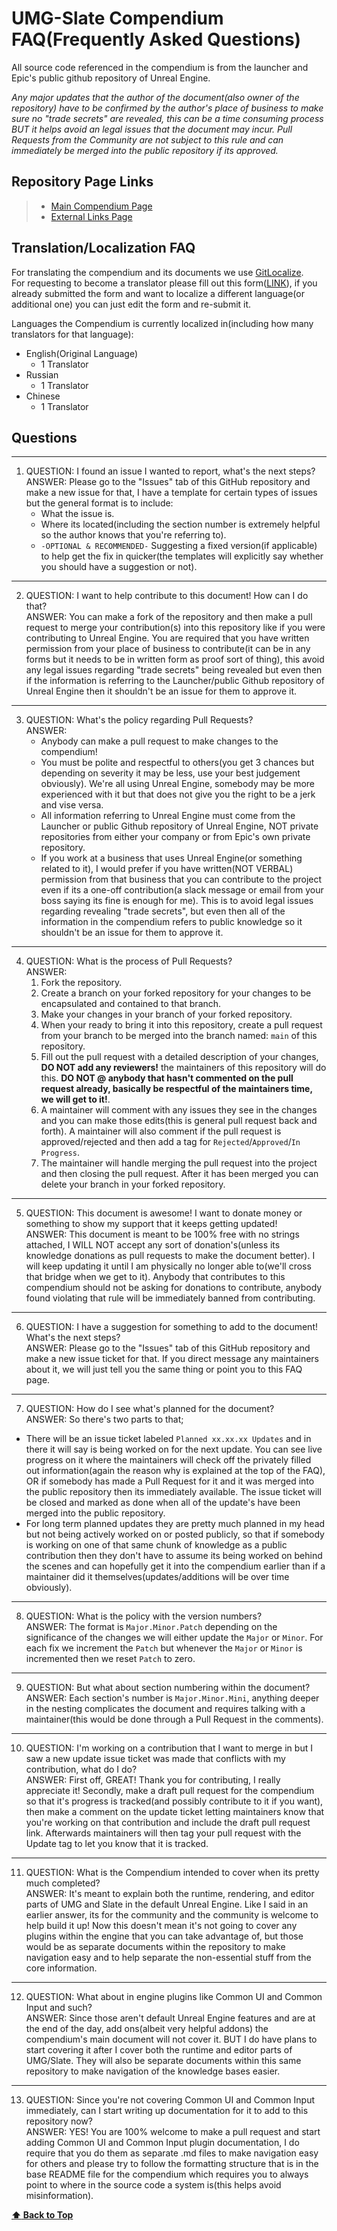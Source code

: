<a name="page-top"></a>
# UMG-Slate Compendium FAQ(Frequently Asked Questions)

All source code referenced in the compendium is from the launcher and Epic's public github repository of Unreal Engine.

*Any major updates that the author of the document(also owner of the repository) have to be confirmed by the author's place of business to make sure no "trade secrets" are revealed, 
this can be a time consuming process BUT it helps avoid an legal issues that the document may incur.
Pull Requests from the Community are not subject to this rule and can immediately be merged into the public repository if its approved.*

<a name="repo-page-links"></a>
## Repository Page Links

> - [Main Compendium Page](README.md)
> - [External Links Page](EXTERNAL_LINKS.md)

<a name="translation-localization-faq"></a>
## Translation/Localization FAQ

For translating the compendium and its documents we use [GitLocalize](https://gitlocalize.com/). \
For requesting to become a translator please fill out this form([LINK](https://forms.gle/xyS4otdTTNHLKfYz9)),
if you already submitted the form and want to localize a different language(or additional one) you can just edit the form and re-submit it.

Languages the Compendium is currently localized in(including how many translators for that language):
- English(Original Language)
   - 1 Translator
- Russian
   - 1 Translator
- Chinese
   - 1 Translator

<a name="questions"></a>
## Questions

---
1. QUESTION: I found an issue I wanted to report, what's the next steps? \
ANSWER: Please go to the "Issues" tab of this GitHub repository and make a new issue for that, 
I have a template for certain types of issues but the general format is to include: 
   - What the issue is.
   - Where its located(including the section number is extremely helpful so the author knows that you're referring to).
   - `-OPTIONAL & RECOMMENDED-` Suggesting a fixed version(if applicable) to help get the fix in quicker(the templates will explicitly say whether you should have a suggestion or not).
---
2. QUESTION: I want to help contribute to this document! How can I do that? \
ANSWER: You can make a fork of the repository and then make a pull request to merge your contribution(s) into this repository like if you were contributing to Unreal Engine. You are required that you have written permission from your place of business to contribute(it can be in any forms but it needs to be in written form as proof sort of thing), this avoid any legal issues regarding "trade secrets" being revealed but even then if the information is referring to the Launcher/public Github repository of Unreal Engine then it shouldn't be an issue for them to approve it.
---
3. QUESTION: What's the policy regarding Pull Requests? \
ANSWER: 
    - Anybody can make a pull request to make changes to the compendium!
    - You must be polite and respectful to others(you get 3 chances but depending on severity it may be less, use your best judgement obviously). We're all using Unreal Engine, somebody may be more experienced with it but that does not give you the right to be a jerk and vise versa.
    - All information referring to Unreal Engine must come from the Launcher or public Github repository of Unreal Engine, NOT private repositories from either your company or from Epic's own private repository.
    - If you work at a business that uses Unreal Engine(or something related to it), I would prefer if you have written(NOT VERBAL) permission from that business that you can contribute to the project even if its a one-off contribution(a slack message or email from your boss saying its fine is enough for me). This is to avoid legal issues regarding revealing "trade secrets", but even then all of the information in the compendium refers to public knowledge so it shouldn't be an issue for them to approve it.
---
4. QUESTION: What is the process of Pull Requests? \
ANSWER: 
    1. Fork the repository.
    2. Create a branch on your forked repository for your changes to be encapsulated and contained to that branch.
    3. Make your changes in your branch of your forked repository.
    4. When your ready to bring it into this repository, create a pull request from your branch to be merged into the branch named: `main` of this repository.
    5. Fill out the pull request with a detailed description of your changes, **DO NOT add any reviewers!** the maintainers of this repository will do this. **DO NOT @ anybody that hasn't commented on the pull request already, basically be respectful of the maintainers time, we will get to it!**.
    6. A maintainer will comment with any issues they see in the changes and you can make those edits(this is general pull request back and forth). A maintainer will also comment if the pull request is approved/rejected and then add a tag for `Rejected`/`Approved`/`In Progress`.
    7. The maintainer will handle merging the pull request into the project and then closing the pull request. After it has been merged you can delete your branch in your forked repository.
---
5. QUESTION: This document is awesome! I want to donate money or something to show my support that it keeps getting updated! \
ANSWER: This document is meant to be 100% free with no strings attached, I WILL NOT accept any sort of donation's(unless its knowledge donations as pull requests to make the document better). I will keep updating it until I am physically no longer able to(we'll cross that bridge when we get to it). Anybody that contributes to this compendium should not be asking for donations to contribute, anybody found violating that rule will be immediately banned from contributing.
---
6. QUESTION: I have a suggestion for something to add to the document! What's the next steps? \
ANSWER: Please go to the "Issues" tab of this GitHub repository and make a new issue ticket for that. If you direct message any maintainers about it, we will just tell you the same thing or point you to this FAQ page.
---
7. QUESTION: How do I see what's planned for the document? \
ANSWER: So there's two parts to that;
  - There will be an issue ticket labeled `Planned xx.xx.xx Updates` and in there it will say is being worked on for the next update. You can see live progress on it where the maintainers will check off the privately filled out information(again the reason why is explained at the top of the FAQ), OR if somebody has made a Pull Request for it and it was merged into the public repository then its immediately available. The issue ticket will be closed and marked as done when all of the update's have been merged into the public repository.
  - For long term planned updates they are pretty much planned in my head but not being actively worked on or posted publicly, so that if somebody is working on one of that same chunk of knowledge as a public contribution then they don't have to assume its being worked on behind the scenes and can hopefully get it into the compendium earlier than if a maintainer did it themselves(updates/additions will be over time obviously).
---
8. QUESTION: What is the policy with the version numbers? \
ANSWER: The format is `Major.Minor.Patch` depending on the significance of the changes we will either update the `Major` or `Minor`. For each fix we increment the `Patch` but whenever the `Major` or `Minor` is incremented then we reset `Patch` to zero.
---
9. QUESTION: But what about section numbering within the document? \
ANSWER: Each section's number is `Major.Minor.Mini`, anything deeper in the nesting complicates the document and requires talking with a maintainer(this would be done through a Pull Request in the comments). 
---
10. QUESTION: I'm working on a contribution that I want to merge in but I saw a new update issue ticket was made that conflicts with my contribution, what do I do? \
ANSWER: First off, GREAT! Thank you for contributing, I really appreciate it! Secondly, make a draft pull request for the compendium so that it's progress is tracked(and possibly contribute to it if you want), then make a comment on the update ticket letting maintainers know that you're working on that contribution and include the draft pull request link. Afterwards maintainers will then tag your pull request with the Update tag to let you know that it is tracked.
---
11. QUESTION: What is the Compendium intended to cover when its pretty much completed? \
ANSWER: It's meant to explain both the runtime, rendering, and editor parts of UMG and Slate in the default Unreal Engine. Like I said in an earlier answer, its for the community and the community is welcome to help build it up! Now this doesn't mean it's not going to cover any plugins within the engine that you can take advantage of, but those would be as separate documents within the repository to make navigation easy and to help separate the non-essential stuff from the core information.  
--- 
12. QUESTION: What about in engine plugins like Common UI and Common Input and such? \
ANSWER: Since those aren't default Unreal Engine features and are at the end of the day, add ons(albeit very helpful addons) the compendium's main document will not cover it. BUT I do have plans to start covering it after I cover both the runtime and editor parts of UMG/Slate. They will also be separate documents within this same repository to make navigation of the knowledge bases easier.
---
13. QUESTION: Since you're not covering Common UI and Common Input immediately, can I start writing up documentation for it to add to this repository now? \
ANSWER: YES! You are 100% welcome to make a pull request and start adding Common UI and Common Input plugin documentation, I do require that you do them as separate .md files to make navigation easy for others and please try to follow the formatting structure that is in the base README file for the compendium which requires you to always point to where in the source code a system is(this helps avoid misinformation).

**[<span>&#11014;</span> Back to Top](#page-top)**
